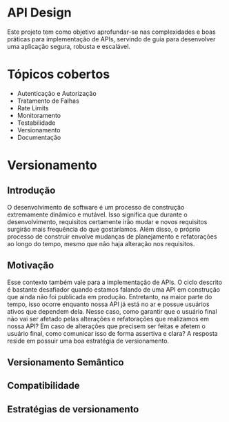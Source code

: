 # API Design

Este projeto tem como objetivo aprofundar-se nas complexidades e boas práticas para implementação de APIs, servindo de guia
para desenvolver uma aplicação segura, robusta e escalável.

# Tópicos cobertos

- Autenticação e Autorização
- Tratamento de Falhas
- Rate Limits
- Monitoramento
- Testabilidade
- Versionamento
- Documentação

# Versionamento

## Introdução
O desenvolvimento de software é um processo de construção extremamente dinâmico e
mutável. Isso significa que durante o desenvolvimento, requisitos certamente irão mudar
e novos requisitos surgirão mais frequência do que gostaríamos. Além disso, o próprio
processo de construir envolve mudanças de planejamento e refatorações ao longo
do tempo, mesmo que não haja alteração nos requisitos.

## Motivação
Esse contexto também vale para a implementação de APIs. O ciclo descrito é bastante
desafiador quando estamos falando de uma API em construção que ainda não foi publicada em
produção. Entretanto, na maior parte do tempo, isso ocorre enquanto nossa API já está no ar
e possue usuários ativos que dependem dela. Nesse caso, como garantir que o usuário final 
não vai ser afetado pelas alterações e refatorações que realizamos em nossa API? Em caso de
alterações que precisem ser feitas e afetem o usuário final, como comunicar isso de forma
assertiva e clara? A resposta reside em possuir uma boa estratégia de versionamento.

## Versionamento Semântico
## Compatibilidade
## Estratégias de versionamento